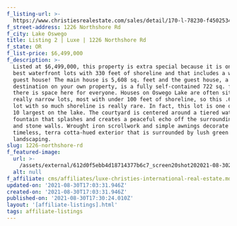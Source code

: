 ```yaml
---
f_listing-url: >-
  https://www.christiesrealestate.com/sales/detail/170-l-78230-f450253410/1226-northshore-rd-lake-oswego-or-97034
f_street-address: 1226 Northshore Rd
f_city: Lake Oswego
title: Listing 2 | Luxe | 1226 Northshore Rd
f_state: OR
f_list-price: $6,499,000
f_description: >-
  Listed at $6,499,000, this property is extra special because it is one of the
  best waterfront lots with 330 feet of shoreline and that includes a waterfront
  guest house! The main house is 5,608 sq. feet and the guest house, a luxury
  destination on your own property, is a fully self-contained 722 sq. feet -
  there is space here for everyone. Houses on Oswego Lake are often situated on
  really narrow lots, most with under 100 feet of shoreline, so this .61-acre
  lot with so much shoreline is really rare. In fact, this lot is one of the top
  10 largest on the lake. The courtyard is centered around a tiered water
  fountain that splashes and creates a peaceful echo off the surrounding stucco
  and stone walls. Wrought iron scrollwork and simple awnings decorate the
  timeless, terra cotta-hued exterior that is surrounded by lush green
  landscaping. 
slug: 1226-northshore-rd
f_featured-image:
  url: >-
    /assets/external/612d0f5ebb4d18714377b6c7_screen20shot202021-08-3020at2010.35.56%20AM.png
  alt: null
f_affiliate: cms/affiliates/luxe-christies-international-real-estate.md
updated-on: '2021-08-30T17:03:31.946Z'
created-on: '2021-08-30T17:03:31.946Z'
published-on: '2021-08-30T17:30:24.010Z'
layout: '[affiliate-listings].html'
tags: affiliate-listings
---
```



